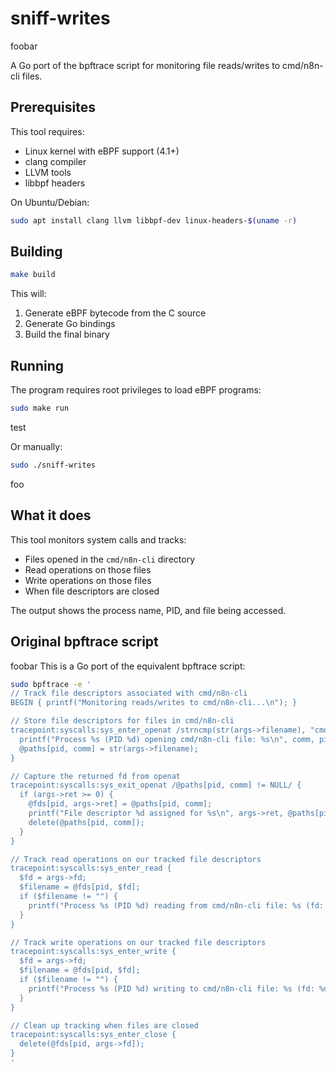 # sniff-writes

foobar

A Go port of the bpftrace script for monitoring file reads/writes to cmd/n8n-cli files.

## Prerequisites

This tool requires:
- Linux kernel with eBPF support (4.1+)
- clang compiler
- LLVM tools
- libbpf headers

On Ubuntu/Debian:
```bash
sudo apt install clang llvm libbpf-dev linux-headers-$(uname -r)
```

## Building

```bash
make build
```

This will:
1. Generate eBPF bytecode from the C source
2. Generate Go bindings
3. Build the final binary

## Running

The program requires root privileges to load eBPF programs:

```bash
sudo make run
```

test

Or manually:
```bash
sudo ./sniff-writes
```

foo

## What it does

This tool monitors system calls and tracks:
- Files opened in the `cmd/n8n-cli` directory
- Read operations on those files
- Write operations on those files
- When file descriptors are closed

The output shows the process name, PID, and file being accessed.

## Original bpftrace script

foobar
This is a Go port of the equivalent bpftrace script:

```bash
sudo bpftrace -e '
// Track file descriptors associated with cmd/n8n-cli
BEGIN { printf("Monitoring reads/writes to cmd/n8n-cli...\n"); }

// Store file descriptors for files in cmd/n8n-cli
tracepoint:syscalls:sys_enter_openat /strncmp(str(args->filename), "cmd/n8n-cli", 11) == 0/ { 
  printf("Process %s (PID %d) opening cmd/n8n-cli file: %s\n", comm, pid, str(args->filename));
  @paths[pid, comm] = str(args->filename);
}

// Capture the returned fd from openat
tracepoint:syscalls:sys_exit_openat /@paths[pid, comm] != NULL/ {
  if (args->ret >= 0) {
    @fds[pid, args->ret] = @paths[pid, comm];
    printf("File descriptor %d assigned for %s\n", args->ret, @paths[pid, comm]);
    delete(@paths[pid, comm]);
  }
}

// Track read operations on our tracked file descriptors
tracepoint:syscalls:sys_enter_read {
  $fd = args->fd;
  $filename = @fds[pid, $fd];
  if ($filename != "") {
    printf("Process %s (PID %d) reading from cmd/n8n-cli file: %s (fd: %d)\n", comm, pid, $filename, $fd);
  }
}

// Track write operations on our tracked file descriptors
tracepoint:syscalls:sys_enter_write {
  $fd = args->fd;
  $filename = @fds[pid, $fd];
  if ($filename != "") {
    printf("Process %s (PID %d) writing to cmd/n8n-cli file: %s (fd: %d)\n", comm, pid, $filename, $fd);
  }
}

// Clean up tracking when files are closed
tracepoint:syscalls:sys_enter_close {
  delete(@fds[pid, args->fd]);
}
'
```
